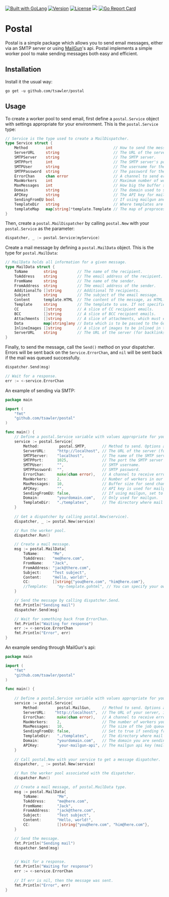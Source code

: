 <a href="https://golang.org"><img src="https://img.shields.io/badge/powered_by-Go-3362c2.svg?style=flat-square" alt="Built with GoLang"></a>
[![Version](https://img.shields.io/badge/goversion-1.22.x-blue.svg)](https://golang.org)
[![License](http://img.shields.io/badge/license-mit-blue.svg?style=flat-square)](https://raw.githubusercontent.com/tsawler/postal/master/LICENSE.md)
<a href="https://pkg.go.dev/github.com/tsawler/postal"><img src="https://img.shields.io/badge/godoc-reference-%23007d9c.svg"></a>
[![Go Report Card](https://goreportcard.com/badge/github.com/tsawler/postal)](https://goreportcard.com/report/github.com/tsawler/postal)

# Postal

Postal is a simple package which allows you to send email messages, either via an SMTP server
or using [MailGun](https://www.mailgun.com/)'s api. Postal implements a simple worker pool to
make sending messages both easy and efficient.

## Installation

Install it the usual way:

~~~
go get -u github.com/tsawler/postal
~~~

## Usage

To create a worker pool to send email, first define a `postal.Service` object with settings appropriate for your environment.
This is the `postal.Service` type:

~~~go
// Service is the type used to create a MailDispatcher.
type Service struct {
    Method        int                           // How to send the message: postal.SMTP or postal.MailGun.
    ServerURL     string                        // The URL of the server mail is sent from.
    SMTPServer    string                        // The SMTP server.
    SMTPPort      int                           // The SMTP server's port.
    SMTPUser      string                        // The username for the SMTP server.
    SMTPPassword  string                        // The password for the SMTP server.
    ErrorChan     chan error                    // A channel to send errors (or nil) to.
    MaxWorkers    int                           // Maximum number of workers in the pool.
    MaxMessages   int                           // How big the buffer should be for the JobQueue.
    Domain        string                        // The domain used to send mail.
    APIKey        string                        // The API key for mailgun.
    SendingFromEU bool                          // If using mailgun and sending from EU, set to true.
    TemplateDir   string                        // Where templates are stored.
    templateMap   map[string]*template.Template // The map of preprocessed html templates.
}
~~~

Then, create a `postal.MailDispatcher` by calling `postal.New` with your `postal.Service` as the parameter:

~~~go
dispatcher, _ := postal.Service(myService)
~~~

Create a mail message by defining a `postal.MailData` object. This is the type for `postal.MailData`:

~~~go
// MailData holds all information for a given message.
type MailData struct {
	ToName       string         // The name of the recipient.
	ToAddress    string         // The email address of the recipient.
	FromName     string         // The name of the sender.
	FromAddress  string         // THe email address of the sender.
	AdditionalTo []string       // Additional TO recipients.
	Subject      string         // The subject of the email message.
	Content      template.HTML  // The content of the message, as HTML.
	Template     string         // The template to use. If not specified, will use a simple default template.
	CC           []string       // A slice of CC recipient emails.
	BCC          []string       // A slice of BCC recipient emails.
	Attachments  []string       // A slice of attachments, which must exist on disk (i.e. []string{"./files/myfile.pdf"}).
	Data         map[string]any // Data which is to be passed to the Go template.
	InlineImages []string       // A slice of images to be inlined in the email. PNG is preferred.
	ServerURL    string         // The URL of the server (for backlinks in message).
}
~~~

Finally, to send the message, call the `Send()` method on your dispatcher. Errors will be sent back on the `Service.ErrorChan`, and `nil` will
be sent back if the mail was queued successfully.

~~~go
dispatcher.Send(msg)

// Wait for a response.
err := <-service.ErrorChan
~~~

An example of sending via SMTP:

~~~go
package main

import (
	"fmt"
	"github.com/tsawler/postal"
)

func main() {
	// Define a postal.Service variable with values appropriate for your environment.
	service := postal.Service{
		Method:         postal.SMTP,       // Method to send. Options are postal.SMTP or postal.MailGun.
		ServerURL:     "http://localhost", // The URL of the server (for backlinks in mail).
		SMTPServer:    "localhost",        // The name of the SMTP server you are sending through.
		SMTPPort:      1025,               // The port the SMTP server listens on.
		SMTPUser:      "",                 // SMTP username.
		SMTPPassword:  "",                 // SMTP password.
		ErrorChan:     make(chan error),   // A channel to receive errors (or nil for success).
		MaxWorkers:    2,                  // Number of workers in our pool.
		MaxMessages:   10,                 // Buffer size for send channel.
		APIKey:        "",                 // API key is used for mailgun.
		SendingFromEU: false,              // If using mailgun, set to true if sending from EU.
		Domain:        "yourdomain.com",   // Only used for mailgun.
		TemplateDir:   "./templates",      // The directory where mail templates live.
	}
	
	// Get a dispatcher by calling postal.New(service).
	dispatcher, _ := postal.New(service)

	// Run the worker pool.
	dispatcher.Run()

	// Create a mail message.
	msg := postal.MailData{
		ToName:      "Me",
		ToAddress:   "me@here.com",
		FromName:    "Jack",
		FromAddress: "jack@there.com",
		Subject:     "Test subject",
		Content:     "Hello, world!",
		CC:          []string{"you@here.com", "him@here.com"},
		//Template:    "my-template.gohtml", // You can specify your own template, or leave this out and use the default.
	}

	// Send the message by calling dispatcher.Send.
	fmt.Println("Sending mail")
	dispatcher.Send(msg)

	// Wait for something back from ErrorChan.
	fmt.Println("Waiting for response")
	err := <-service.ErrorChan
	fmt.Println("Error", err)
}
~~~

An example sending through MailGun's api:

~~~go
package main

import (
	"fmt"
	"github.com/tsawler/postal"
)

func main() {
	
	// Define a postal.Service variable with values appropriate for your environment.
	service := postal.Service{
		Method:        postal.MailGun,     // Method to send. Options are postal.SMTP or postal.MailGun.
		ServerURL:    "http://localhost",  // The URL of your server, in case you want backlinks in your message.
		ErrorChan:     make(chan error),   // A channel to receive error messages (or nil for successful sends).
		MaxWorkers:    2,                  // The number of workers you want in the worker pool.
		MaxMessages:   10,                 // The size of the job queue (a buffered channel).
		SendingFromEU: false,              // Set to true if sending from European Union (mailgun only).
		TemplateDir:   "./templates",      // The directory where mail templates live.
		Domain:        "yourdomain.com",   // The domain you are sending from (mailgun only).
		APIKey:        "your-mailgun-api", // The mailgun api key (mailgun only).
	}
	
	// Call postal.New with your service to get a message dispatcher.
	dispatcher, _ := postal.New(service)

	// Run the worker pool associated with the dispatcher.
	dispatcher.Run()

	// Create a mail message, of postal.MailData type.
	msg := postal.MailData{
		ToName:        "Me",
		ToAddress:     "me@here.com",
		FromName:      "Jack",
		FromAddress:   "jack@there.com",
		Subject:       "Test subject",
		Content:       "Hello, world!",
		CC:            []string{"you@here.com", "him@here.com"},
	}

	// Send the message.
	fmt.Println("Sending mail")
	dispatcher.Send(msg)

	
	// Wait for a response.
	fmt.Println("Waiting for response")
	err := <-service.ErrorChan
	
	// If err is nil, then the message was sent.
	fmt.Println("Error", err)
}
~~~